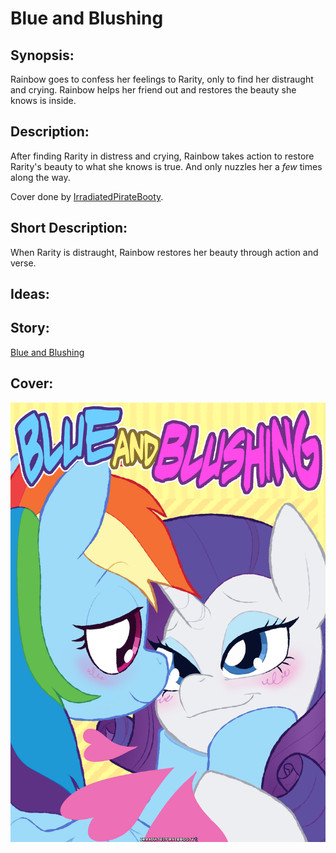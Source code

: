 # Blue and Blushing

## Synopsis:
Rainbow goes to confess her feelings to Rarity, only to find her distraught and crying. Rainbow helps her friend out and restores the beauty she knows is inside.

## Description:
After finding Rarity in distress and crying, Rainbow takes action to restore Rarity's beauty to what she knows is true. And only nuzzles her a *few* times along the way.

Cover done by [IrradiatedPirateBooty](https://irradiatedpiratebooty.tumblr.com).

## Short Description:
When Rarity is distraught, Rainbow restores her beauty through action and verse.

## Ideas:


## Story:
[Blue and Blushing](./blue-and-blushing.md)

## Cover:
![cover](./blue-and-blushing-cover.png)